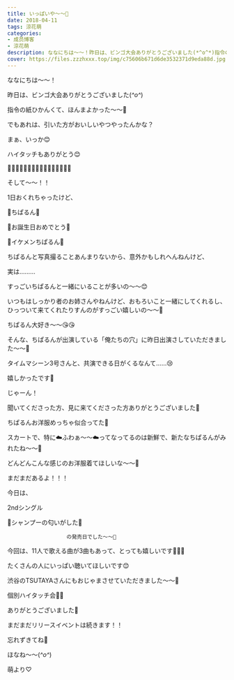 ```yaml
---
title: いっぱいや〜〜🙈
date: 2018-04-11
tags: 涼花萌
categories: 
- 成员博客
- 涼花萌
description: ななにちは〜〜！昨日は、ビンゴ大会ありがとうございました(*^o^*)指令の紙ひかんくて、ほんまよかった〜〜🙈でもあれは、引いた方がおいしいやつやったん...
cover: https://files.zzzhxxx.top/img/c75606b671d6de3532371d9eda88d.jpg 
---
```







ななにちは〜〜！




昨日は、ビンゴ大会ありがとうございました(*^o^*)








指令の紙ひかんくて、ほんまよかった〜〜🙈






でもあれは、引いた方がおいしいやつやったんかな？







まぁ、いっか😊





ハイタッチもありがとう😊















🎂🎉🎂🎉🎂🎉🎂🎉🎂🎉🎂🎉🎂🎉🎂🎉




そして〜〜！！






1日おくれちゃったけど、






💓ちぱるん💓

🎉お誕生日おめでとう🎂




🎂イケメンちぱるん💓







ちぱるんと写真撮ることあんまりないから、意外かもしれへんねんけど、




実は………





すっごいちぱるんと一緒にいることが多いの〜〜😊






















いつもはしっかり者のお姉さんやねんけど、おもろいこと一緒にしてくれるし、ひっついて来てくれたりすんのがすっごい嬉しいの〜〜💓








ちぱるん大好き〜〜😘😘











そんな、ちぱるんが出演している「俺たちの穴」に昨日出演さしていただきました〜〜🤗





タイムマシーン3号さんと、共演できる日がくるなんて……😢





嬉しかったです💓








じゃーん！







聞いてくださった方、見に来てくださった方ありがとうございました💓









ちぱるんお洋服めっちゃ似合ってた💓





スカートで、特に☁️ふわぁ〜〜☁️ってなってるのは新鮮で、新たなちぱるんがみれたね〜〜💓






どんどんこんな感じのお洋服着てほしいな〜〜💓














まだまだあるよ！！！









今日は、






2ndシングル



🌸シャンプーの匂いがした🌸


                       の発売日でした〜〜🌸





今回は、11人で歌える曲が3曲もあって、とっても嬉しいです💓💓💓






たくさんの人にいっぱい聴いてほしいです😊








渋谷のTSUTAYAさんにもおじゃまさせていただきました〜〜🤗



個別ハイタッチ会🙌🏻



ありがとうございました💓







まだまだリリースイベントは続きます！！



忘れずきてね💓








ほなね〜〜(*^o^*)




萌より♡


